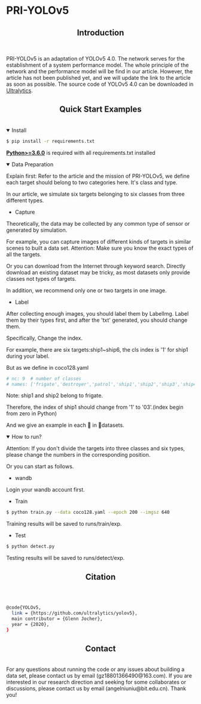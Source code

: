 # PRI-YOLOv5

## <div align="center">Introduction</div>
<br>
<p>
PRI-YOLOv5 is an adaptation of YOLOv5 4.0. The network serves for the establishment of a system performance model. 
The whole principle of the network and the performance model will be find in our article. However, the article has not been published yet, 
and we will update the link to the article as soon as possible.
The source code of YOLOv5 4.0 can be downloaded in <a href="https://github.com/ultralytics/yolov5">Ultralytics</a>.
</p>



## <div align="center">Quick Start Examples</div>
<br>

<details open>
<summary>Install</summary>

```bash
$ pip install -r requirements.txt
```

[**Python>=3.6.0**](https://www.python.org/) is required with all requirements.txt installed 

</details>

<details open>
<summary>Data Preparation</summary>

Explain first: Refer to the article and the mission of PRI-YOLOv5, we define each target should belong to two categories here. It's class and type. 

In our article, we simulate six targets belonging to six classes from three different types. 

- Capture

Theoretically, the data may be collected by any common type of sensor or generated by simulation. 

For example, you can capture images of different kinds of targets in similar scenes to built a data set. Attention: Make sure you know the exact types of all the targets. 

Or you can download from the Internet through keyword search. Directly download an existing dataset may be tricky, as most datasets only provide classes not types of targets. 

In addition, we recommend only one or two targets in one image.

- Label 

After collecting enough images,  you should label them by LabelImg. Label them by their types first, and after the 'txt' generated, you should change them.  

Specifically, Change the index. 

For example, there are six targets:ship1~ship6, the cls index is '1' for ship1 during your label.

But as we define in coco128.yaml

```bash
# nc: 9  # number of classes
# names: ['frigate','destroyer','patrol','ship1','ship2','ship3','ship4','ship5','ship6']  # class names and type names
```
Note: ship1 and ship2 belong to frigate. 

Therefore, the index of ship1 should change from '1' to '03'.(index begin from zero in Python)

And we give an example in each 📂 in 📂datasets.

</details>

<details open>
<summary>How to run?</summary>

Attention: If you don't divide the targets into three classes and six types, please change the numbers in the corresponding position.

Or you can start as follows.

- wandb

Login your wandb account first. 

- Train

```bash
$ python train.py --data coco128.yaml --epoch 200 --imgsz 640 
```
Training results will be saved to runs/train/exp.

- Test

```bash
$ python detect.py 
```
Testing results will be saved to runs/detect/exp.
</details>


## <div align="center">Citation</div>
<br>

```bash

@code{YOLOv5,
  link = {https://github.com/ultralytics/yolov5},
  main contributor = {Glenn Jocher},
  year = {2020},
}

```

## <div align="center">Contact</div>
<br>
For any questions about running the code or any issues about building a data set, please contact us by email (gz18801366490@163.com).
If you are interested in our research direction and seeking for some collaborates or discussions, please contact us by email (angelniuniu@bit.edu.cn).
Thank you!
